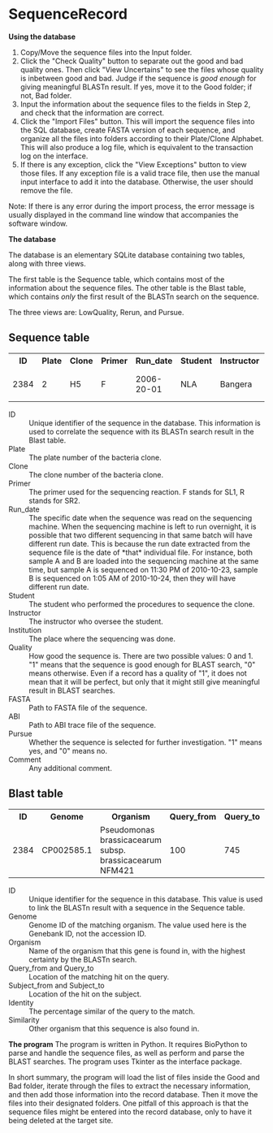 SequenceRecord
==============

**Using the database**

1. Copy/Move the sequence files into the Input folder.
2. Click the "Check Quality" button to separate out the good and bad quality ones. Then click "View Uncertains" to see the files whose quality is inbetween good and bad. Judge if the sequence is *good enough* for giving meaningful BLASTn result. If yes, move it to the Good folder; if not, Bad folder.
3. Input the information about the sequence files to the fields in Step 2, and check that the information are correct.
4. Click the "Import Files" button. This will import the sequence files into the SQL database, create FASTA version of each sequence, and organize all the files into folders according to their Plate/Clone Alphabet. This will also produce a log file, which is equivalent to the transaction log on the interface.
5. If there is any exception, click the "View Exceptions" button to view those files. If any exception file is a valid trace file, then use the manual input interface to add it into the database. Otherwise, the user should remove the file.

Note: If there is any error during the import process, the error message is usually displayed in the command line window that accompanies the software window.

**The database**

The database is an elementary SQLite database containing two tables, along with three views.

The first table is the Sequence table, which contains most of the information about the sequence files. The other table is the Blast table, which contains *only* the first result of the BLASTn search on the sequence.

The three views are: LowQuality, Rerun, and Pursue.

Sequence table
------------------------
<table>
	<tr>
	<th>ID</th>
	<th>Plate</th>
	<th>Clone</th>
	<th>Primer</th>
	<th>Run_date</th>
	<th>Student</th>
	<th>Instructor</th>
	<th>Institution</th>
	<th>Quality</th>
	<th>FASTA</th>
	<th>ABI</th>
	<th>Pursue</th>
	<th>Comment</th>
	</tr>
	<tr>
	<td>2384</td>
	<td>2</td>
	<td>H5</td>
	<td>F</td>
	<td>2006-20-01</td>
	<td>NLA</td>
	<td>Bangera</td>
	<td>Bellevue College</td>
	<td>1</td>
	<td>Sequence Files/FASTA/PF002/H/Pf002_H5F_2006-20-01.fasta</td>
	<td>Sequence Files/ABI/PF002/H/Pf002_H5F_2006-20-01.abi</td>
	<td>0</td>
	<td></td>
	</tr>
</table>

<dl>
	<dt>ID</dt>
	<dd>Unique identifier of the sequence in the database. This information is used to correlate the sequence with its BLASTn search result in the Blast table.</dd>
	<dt>Plate</dt>
	<dd>The plate number of the bacteria clone.</dd>
	<dt>Clone</dt>
	<dd>The clone number of the bacteria clone.</dd>
	<dt>Primer</dt>
	<dd>The primer used for the sequencing reaction. F stands for SL1, R stands for SR2.</dd>
	<dt>Run_date</dt>
	<dd>The specific date when the sequence was read on the sequencing machine. When the sequencing machine is left to run overnight, it is possible that two different sequencing in that same batch will have different run date. This is because the run date extracted from the sequence file is the date of *that* individual file. For instance, both sample A and B are loaded into the sequencing machine at the same time, but sample A is sequenced on 11:30 PM of 2010-10-23, sample B is sequenced on 1:05 AM of 2010-10-24, then they will have different run date.</dd>
	<dt>Student</dt>
	<dd>The student who performed the procedures to sequence the clone.</dd>
	<dt>Instructor</dt>
	<dd>The instructor who oversee the student.</dd>
	<dt>Institution</dt>
	<dd>The place where the sequencing was done.</dd>
	<dt>Quality</dt>
	<dd>How good the sequence is. There are two possible values: 0 and 1. "1" means that the sequence is good enough for BLAST search, "0" means otherwise. Even if a record has a quality of "1", it does not mean that it will be perfect, but only that it might still give meaningful result in BLAST searches.</dd>
	<dt>FASTA</dt>
	<dd>Path to FASTA file of the sequence.</dd>
	<dt>ABI</dt>
	<dd>Path to ABI trace file of the sequence.</dd>
	<dt>Pursue</dt>
	<dd>Whether the sequence is selected for further investigation. "1" means yes, and "0" means no.</dd>
	<dt>Comment</dt>
	<dd>Any additional comment.</dd>
</dl>

Blast table
----------------
<table>
	<tr>
	<th>ID</th>
	<th>Genome</th>
	<th>Organism</th>
	<th>Query_from</th>
	<th>Query_to</th>
	<th>Subject_from</th>
	<th>Subject_to</th>
	<th>Identity</th>
	<th>Similarity</th>
	</tr>
	<tr>
	<td>2384</td>
	<td>CP002585.1</td>
	<td>Pseudomonas brassicacearum subsp. brassicacearum NFM421</td>
	<td>100</td>
	<td>745</td>
	<td>40555456</td>
	<td>40556101</td>
	<td>99%</td>
	<td>F113</td>
	</tr>
</table>

<dl>
	<dt>ID</dt>
	<dd>Unique identifier for the sequence in this database. This value is used to link the BLASTn result with a sequence in the Sequence table.</dd>
	<dt>Genome</dt>
	<dd>Genome ID of the matching organism. The value used here is the Genebank ID, not the accession ID.</dd>
	<dt>Organism</dt>
	<dd>Name of the organism that this gene is found in, with the highest certainty by the BLASTn search.</dd>
	<dt>Query_from and Query_to</dt>
	<dd>Location of the matching hit on the query.</dd>
	<dt>Subject_from and Subject_to</dt>
	<dd>Location of the hit on the subject.</dd>
	<dt>Identity</dt>
	<dd>The percentage similar of the query to the match.</dd>
	<dt>Similarity</dt>
	<dd>Other organism that this sequence is also found in.</dd>
</dl>

**The program**
The program is written in Python. It requires BioPython to parse and handle the sequence files, as well as perform and parse the BLAST searches. The program uses Tkinter as the interface package.

In short summary, the program will load the list of files inside the Good and Bad folder, iterate through the files to extract the necessary information, and then add those information into the record database. Then it move the files into their designated folders. One pitfall of this approach is that the sequence files might be entered into the record database, only to have it being deleted at the target site.
